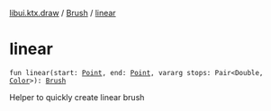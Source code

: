 [libui.ktx.draw](../index.md) / [Brush](index.md) / [linear](./linear.md)

# linear

`fun linear(start: `[`Point`](../-point/index.md)`, end: `[`Point`](../-point/index.md)`, vararg stops: Pair<Double, `[`Color`](../-color/index.md)`>): `[`Brush`](index.md)

Helper to quickly create linear brush

